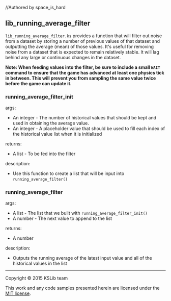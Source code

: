 //Authored by space_is_hard

## lib_running_average_filter

``lib_running_average_filter.ks`` provides a function that will filter out noise from a dataset by storing a number of previous values of that dataset and outputting the average (mean) of those values. It's useful for removing noise from a dataset that is expected to remain relatively stable. It will lag behind any large or continuous changes in the dataset.

**Note: When feeding values into the filter, be sure to include a small `WAIT` command to ensure that the game has advanced at least one physics tick in between. This will prevent you from sampling the same value twice before the game can update it.**

### running_average_filter_init

args:
  * An integer - The number of historical values that should be kept and used in obtaining the average value.
  * An integer - A placeholder value that should be used to fill each index of the historical value list when it is initialized

returns:
  * A list - To be fed into the filter

description:
  * Use this function to create a list that will be input into ``running_average_filter()``

### running_average_filter

args:
  * A list - The list that we built with ``running_average_filter_init()``
  * A number - The next value to append to the list
  
returns:
  * A number
  
description:
  * Outputs the running average of the latest input value and all of the historical values in the list

---
Copyright © 2015 KSLib team

This work and any code samples presented herein are licensed under the [MIT license](../LICENSE).